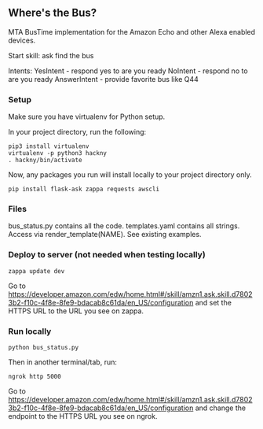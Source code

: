 ## Where's the Bus?

MTA BusTime implementation for the Amazon Echo and other Alexa enabled devices.

Start skill: ask find the bus

Intents:
YesIntent - respond yes to are you ready
NoIntent - respond no to are you ready
AnswerIntent - provide favorite bus like Q44

### Setup
Make sure you have virtualenv for Python setup.

In your project directory, run the following:

```
pip3 install virtualenv
virtualenv -p python3 hackny
. hackny/bin/activate
```

Now, any packages you run will install locally to your project directory only.

```
pip install flask-ask zappa requests awscli
```

### Files

bus\_status.py contains all the code. 
templates.yaml contains all strings. Access via render\_template(NAME). See existing examples.

### Deploy to server (not needed when testing locally)

```
zappa update dev
```

Go to https://developer.amazon.com/edw/home.html#/skill/amzn1.ask.skill.d78023b2-f10c-4f8e-8fe9-bdacab8c61da/en_US/configuration and set the HTTPS URL to the URL you see on zappa.

### Run locally

```
python bus_status.py
```

Then in another terminal/tab, run:

```
ngrok http 5000
```

Go to https://developer.amazon.com/edw/home.html#/skill/amzn1.ask.skill.d78023b2-f10c-4f8e-8fe9-bdacab8c61da/en_US/configuration and change the endpoint to the HTTPS URL you see on ngrok.


